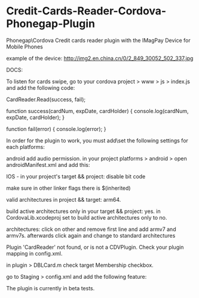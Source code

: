 # Credit-Cards-Reader-Cordova-Phonegap-Plugin
Phonegap\Cordova Credit cards reader plugin with the IMagPay Device for Mobile Phones

example of the device: http://img2.en.china.cn/0/2_849_30052_502_337.jpg

DOCS:

To listen for cards swipe, go to your cordova project > www > js > index.js and add the following code:

CardReader.Read(success, fail);

function success(cardNum, expDate, cardHolder) {
    console.log(cardNum, expDate, cardHolder);
}

function fail(error) {
    console.log(error);
}

In order for the plugin to work, you must add\set the following settings for each platforms:

android
add audio permission. in your project platforms > android > open androidManifest.xml and add this:
<uses-permission android:name="android.permission.RECORD_AUDIO" />

IOS - in your project's target && project:
disable bit code

make sure in other linker flags there is $(inherited) 

valid architectures in project && target: arm64.

build active architectures only in your target && project: yes.
in CordovaLib.xcodeproj set to build active architectures only to no.

architectures: click on other and remove first line and add armv7 and armv7s. afterwards click again and change to standard architectures



Plugin 'CardReader' not found, or is not a CDVPlugin. Check your plugin mapping in config.xml.

in plugin > DBLCard.m check target Membership checkbox.

go to Staging > config.xml and add the following feature:
<feature name="CardReader">
            <param name="ios-package" value="DBLCard" />
        </feature>
        
The plugin is currently in beta tests.
